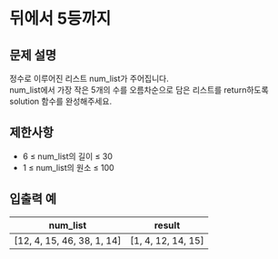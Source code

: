 # 뒤에서 5등까지

## 문제 설명

정수로 이루어진 리스트 num_list가 주어집니다.  
num_list에서 가장 작은 5개의 수를 오름차순으로 담은 리스트를 return하도록 solution 함수를 완성해주세요.  


## 제한사항

- 6 ≤ num_list의 길이 ≤ 30
- 1 ≤ num_list의 원소 ≤ 100


## 입출력 예

| num_list                   | result             |
|----------------------------|--------------------|
| [12, 4, 15, 46, 38, 1, 14] | [1, 4, 12, 14, 15] |
